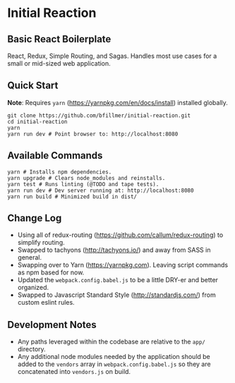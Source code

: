 
# Initial Reaction
## Basic React Boilerplate

React, Redux, Simple Routing, and Sagas. Handles most use cases for a small or mid-sized web application.

## Quick Start

**Note**: Requires `yarn` (https://yarnpkg.com/en/docs/install) installed globally.

```shell
git clone https://github.com/bfillmer/initial-reaction.git
cd initial-reaction
yarn
yarn run dev # Point browser to: http://localhost:8080
```

## Available Commands

```shell
yarn # Installs npm dependencies.
yarn upgrade # Clears node_modules and reinstalls.
yarn test # Runs linting (@TODO and tape tests).
yarn run dev # Dev server running at: http://localhost:8080
yarn run build # Minimized build in dist/
```

## Change Log
* Using all of redux-routing (https://github.com/callum/redux-routing) to simplify routing.
* Swapped to tachyons (http://tachyons.io/) and away from SASS in general.
* Swapping over to Yarn (https://yarnpkg.com). Leaving script commands as npm based for now.
* Updated the `webpack.config.babel.js` to be a little DRY-er and better organized.
* Swapped to Javascript Standard Style (http://standardjs.com/) from custom eslint rules.

## Development Notes

* Any paths leveraged within the codebase are relative to the `app/` directory.
* Any additional node modules needed by the application should be added to the `vendors` array in `webpack.config.babel.js` so they are concatenated into `vendors.js` on build.
